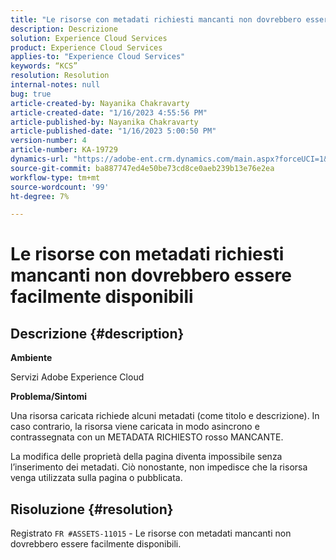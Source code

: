 ```yaml
---
title: "Le risorse con metadati richiesti mancanti non dovrebbero essere facilmente disponibili"
description: Descrizione
solution: Experience Cloud Services
product: Experience Cloud Services
applies-to: "Experience Cloud Services"
keywords: “KCS”
resolution: Resolution
internal-notes: null
bug: true
article-created-by: Nayanika Chakravarty
article-created-date: "1/16/2023 4:55:56 PM"
article-published-by: Nayanika Chakravarty
article-published-date: "1/16/2023 5:00:50 PM"
version-number: 4
article-number: KA-19729
dynamics-url: "https://adobe-ent.crm.dynamics.com/main.aspx?forceUCI=1&pagetype=entityrecord&etn=knowledgearticle&id=3e1c68a4-be95-ed11-aad1-6045bd006149"
source-git-commit: ba887747ed4e50be73cd8ce0aeb239b13e76e2ea
workflow-type: tm+mt
source-wordcount: '99'
ht-degree: 7%

---
```


# Le risorse con metadati richiesti mancanti non dovrebbero essere facilmente disponibili

## Descrizione {#description}


<b>Ambiente</b>

Servizi Adobe Experience Cloud

<b>Problema/Sintomi</b>

Una risorsa caricata richiede alcuni metadati (come titolo e descrizione). In caso contrario, la risorsa viene caricata in modo asincrono e contrassegnata con un METADATA RICHIESTO rosso MANCANTE.

La modifica delle proprietà della pagina diventa impossibile senza l’inserimento dei metadati. Ciò nonostante, non impedisce che la risorsa venga utilizzata sulla pagina o pubblicata.


## Risoluzione {#resolution}


Registrato `FR #ASSETS-11015` - Le risorse con metadati mancanti non dovrebbero essere facilmente disponibili.
